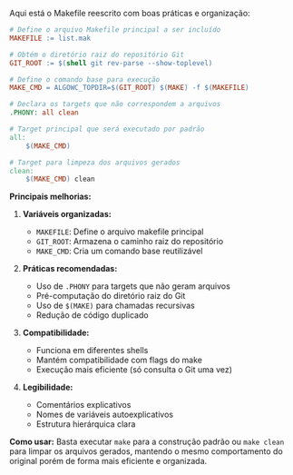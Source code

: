 Aqui está o Makefile reescrito com boas práticas e organização:

```makefile
# Define o arquivo Makefile principal a ser incluído
MAKEFILE := list.mak

# Obtém o diretório raiz do repositório Git
GIT_ROOT := $(shell git rev-parse --show-toplevel)

# Define o comando base para execução
MAKE_CMD = ALGOWC_TOPDIR=$(GIT_ROOT) $(MAKE) -f $(MAKEFILE)

# Declara os targets que não correspondem a arquivos
.PHONY: all clean

# Target principal que será executado por padrão
all:
	$(MAKE_CMD)

# Target para limpeza dos arquivos gerados
clean:
	$(MAKE_CMD) clean
```

**Principais melhorias:**

1. **Variáveis organizadas:**
   - `MAKEFILE`: Define o arquivo makefile principal
   - `GIT_ROOT`: Armazena o caminho raiz do repositório
   - `MAKE_CMD`: Cria um comando base reutilizável

2. **Práticas recomendadas:**
   - Uso de `.PHONY` para targets que não geram arquivos
   - Pré-computação do diretório raiz do Git
   - Uso de `$(MAKE)` para chamadas recursivas
   - Redução de código duplicado

3. **Compatibilidade:**
   - Funciona em diferentes shells
   - Mantém compatibilidade com flags do make
   - Execução mais eficiente (só consulta o Git uma vez)

4. **Legibilidade:**
   - Comentários explicativos
   - Nomes de variáveis autoexplicativos
   - Estrutura hierárquica clara

**Como usar:**
Basta executar `make` para a construção padrão ou `make
clean` para limpar os arquivos gerados, mantendo o mesmo
comportamento do original porém de forma mais eficiente
e organizada.
